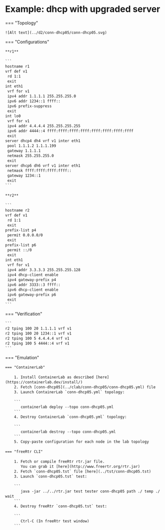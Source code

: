 # Example: dhcp with upgraded server

=== "Topology"

    ![Alt text](../d2/conn-dhcp05/conn-dhcp05.svg)

=== "Configurations"

    **r1**

    ```
    hostname r1
    vrf def v1
     rd 1:1
     exit
    int eth1
     vrf for v1
     ipv4 addr 1.1.1.1 255.255.255.0
     ipv6 addr 1234::1 ffff::
     ipv6 prefix-suppress
     exit
    int lo0
     vrf for v1
     ipv4 addr 4.4.4.4 255.255.255.255
     ipv6 addr 4444::4 ffff:ffff:ffff:ffff:ffff:ffff:ffff:ffff
     exit
    server dhcp4 dh4 vrf v1 inter eth1
     pool 1.1.1.2 1.1.1.199
     gateway 1.1.1.1
     netmask 255.255.255.0
     exit
    server dhcp6 dh6 vrf v1 inter eth1
     netmask ffff:ffff:ffff:ffff::
     gateway 1234::1
     exit
    ```

    **r2**

    ```
    hostname r2
    vrf def v1
     rd 1:1
     exit
    prefix-list p4
     permit 0.0.0.0/0
     exit
    prefix-list p6
     permit ::/0
     exit
    int eth1
     vrf for v1
     ipv4 addr 3.3.3.3 255.255.255.128
     ipv4 dhcp-client enable
     ipv4 gateway-prefix p4
     ipv6 addr 3333::3 ffff::
     ipv6 dhcp-client enable
     ipv6 gateway-prefix p6
     exit
    ```

=== "Verification"

    ```
    r2 tping 100 20 1.1.1.1 vrf v1
    r2 tping 100 20 1234::1 vrf v1
    r2 tping 100 5 4.4.4.4 vrf v1
    r2 tping 100 5 4444::4 vrf v1
    ```

=== "Emulation"

    === "ContainerLab"

        1. Install ContainerLab as described [here](https://containerlab.dev/install/)  
        2. Fetch [conn-dhcp05](../clab/conn-dhcp05/conn-dhcp05.yml) file  
        3. Launch ContainerLab `conn-dhcp05.yml` topology:  

        ```
           containerlab deploy --topo conn-dhcp05.yml  
        ```
        4. Destroy ContainerLab `conn-dhcp05.yml` topology:  

        ```
           containerlab destroy --topo conn-dhcp05.yml  
        ```
        5. Copy-paste configuration for each node in the lab topology

    === "freeRtr CLI"

        1. Fetch or compile freeRtr rtr.jar file.  
           You can grab it [here](http://www.freertr.org/rtr.jar)  
        2. Fetch `conn-dhcp05.tst` file [here](../tst/conn-dhcp05.tst)  
        3. Launch `conn-dhcp05.tst` test:  

        ```
           java -jar ../../rtr.jar test tester conn-dhcp05 path ./ temp ./ wait
        ```
        4. Destroy freeRtr `conn-dhcp05.tst` test:  

        ```
           Ctrl-C (In freeRtr test window)
        ```

